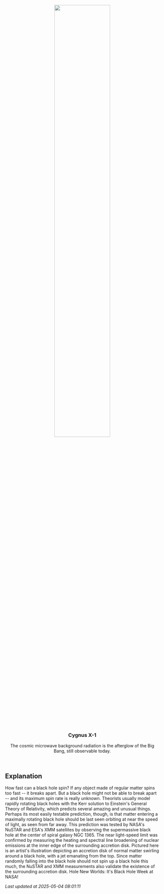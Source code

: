 <p align='center'>
    <img src='https://apod.nasa.gov/apod/image/2505/blackholedisk_cfa_1080.jpg' width='60%' />
    <h3 align="center">Cygnus X-1</h3>
    <p align="center">The cosmic microwave background radiation is the afterglow of the Big Bang, still observable today.</p>
</p>
<br/>

Explanation
--
How fast can a black hole spin?  If any object made of regular matter spins too fast -- it breaks apart. But a black hole might not be able to break apart -- and its maximum spin rate is really unknown. Theorists usually model rapidly rotating black holes with the Kerr solution to Einstein's General Theory of Relativity, which predicts several amazing and unusual things.  Perhaps its most easily testable prediction, though, is that matter entering a maximally rotating black hole should be last seen orbiting at near the speed of light, as seen from far away. This prediction was tested by NASA's NuSTAR and ESA's XMM satellites by observing the supermassive black hole at the center of spiral galaxy NGC 1365. The near light-speed limit was confirmed by measuring the heating and spectral line broadening of nuclear emissions at the inner edge of the surrounding accretion disk. Pictured here is an artist's illustration depicting an accretion disk of normal matter swirling around a black hole, with a jet emanating from the top. Since matter randomly falling into the black hole should not spin up a black hole this much, the NuSTAR and XMM measurements also validate the existence of the  surrounding accretion disk.   Hole New Worlds: It's Black Hole Week at NASA!


*Last updated at 2025-05-04 08:01:11*
